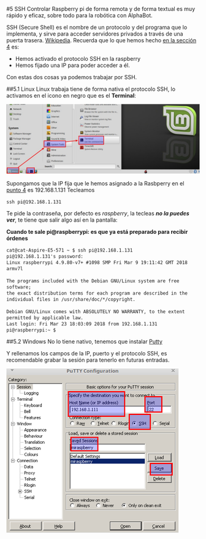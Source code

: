 #5 SSH
Controlar Raspberry pi de forma remota y de forma textual es muy rápido y eficaz, sobre todo para la robótica con AlphaBot.

SSH (Secure Shell) es el nombre de un protocolo y del programa que lo implementa, y sirve para acceder servidores privados a través de una puerta trasera. [Wikipedia](https://es.wikipedia.org/wiki/Secure_Shell).
Recuerda que lo que hemos hecho [en la sección 4](/4-primera-comunicacion.md) es:
* Hemos activado el protocolo SSH en la raspberry
* Hemos fijado una IP para poder acceder a él.

Con estas dos cosas ya podemos trabajar por SSH.

##5.1 Linux
Linux trabaja tiene de forma nativa el protocolo SSH, lo activamos en el icono en negro que es el **Terminal**:

![](/assets/terminal-where.jpg)

Supongamos que la IP fija que le hemos asignado a la Rasbperry en el [punto 4](/4-primera-comunicacion.md) es 192.168.1.131 Tecleamos
```
ssh pi@192.168.1.131

```
Te pide la contraseña, por defecto es _raspberry_, la tecleas **_no la puedes ver_**, te tiene que salir algo así en la pantalla:

**Cuando te sale pi@raspberrypi: es que ya está preparado para recibir órdenes**


```
cat@cat-Aspire-E5-571 ~ $ ssh pi@192.168.1.131
pi@192.168.1.131's password: 
Linux raspberrypi 4.9.80-v7+ #1098 SMP Fri Mar 9 19:11:42 GMT 2018 armv7l

The programs included with the Debian GNU/Linux system are free software;
the exact distribution terms for each program are described in the
individual files in /usr/share/doc/*/copyright.

Debian GNU/Linux comes with ABSOLUTELY NO WARRANTY, to the extent
permitted by applicable law.
Last login: Fri Mar 23 18:03:09 2018 from 192.168.1.131
pi@raspberrypi:~ $ 

```






##5.2 Windows
No lo tiene nativo, tenemos que instalar [Putty](https://www.putty.org/)

Y rellenamos los campos de la IP, puerto y el protocolo SSH, es recomendable grabar la sesión para tenerlo en futuras entradas.

![](/assets/Selection_043.png)


